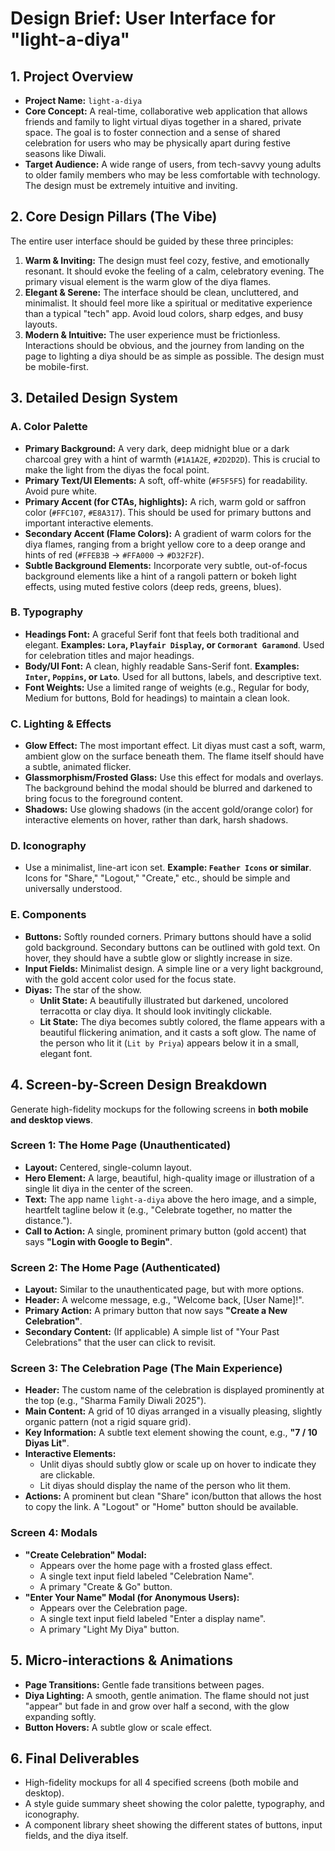 # Design Brief: User Interface for "light-a-diya"

## 1. Project Overview

*   **Project Name:** `light-a-diya`
*   **Core Concept:** A real-time, collaborative web application that allows friends and family to light virtual diyas together in a shared, private space. The goal is to foster connection and a sense of shared celebration for users who may be physically apart during festive seasons like Diwali.
*   **Target Audience:** A wide range of users, from tech-savvy young adults to older family members who may be less comfortable with technology. The design must be extremely intuitive and inviting.

## 2. Core Design Pillars (The Vibe)

The entire user interface should be guided by these three principles:

1.  **Warm & Inviting:** The design must feel cozy, festive, and emotionally resonant. It should evoke the feeling of a calm, celebratory evening. The primary visual element is the warm glow of the diya flames.
2.  **Elegant & Serene:** The interface should be clean, uncluttered, and minimalist. It should feel more like a spiritual or meditative experience than a typical "tech" app. Avoid loud colors, sharp edges, and busy layouts.
3.  **Modern & Intuitive:** The user experience must be frictionless. Interactions should be obvious, and the journey from landing on the page to lighting a diya should be as simple as possible. The design must be mobile-first.

## 3. Detailed Design System

### A. Color Palette
*   **Primary Background:** A very dark, deep midnight blue or a dark charcoal grey with a hint of warmth (`#1A1A2E`, `#2D2D2D`). This is crucial to make the light from the diyas the focal point.
*   **Primary Text/UI Elements:** A soft, off-white (`#F5F5F5`) for readability. Avoid pure white.
*   **Primary Accent (for CTAs, highlights):** A rich, warm gold or saffron color (`#FFC107`, `#E8A317`). This should be used for primary buttons and important interactive elements.
*   **Secondary Accent (Flame Colors):** A gradient of warm colors for the diya flames, ranging from a bright yellow core to a deep orange and hints of red (`#FFEB3B` -> `#FFA000` -> `#D32F2F`).
*   **Subtle Background Elements:** Incorporate very subtle, out-of-focus background elements like a hint of a rangoli pattern or bokeh light effects, using muted festive colors (deep reds, greens, blues).

### B. Typography
*   **Headings Font:** A graceful Serif font that feels both traditional and elegant. **Examples: `Lora`, `Playfair Display`, or `Cormorant Garamond`**. Used for celebration titles and major headings.
*   **Body/UI Font:** A clean, highly readable Sans-Serif font. **Examples: `Inter`, `Poppins`, or `Lato`**. Used for all buttons, labels, and descriptive text.
*   **Font Weights:** Use a limited range of weights (e.g., Regular for body, Medium for buttons, Bold for headings) to maintain a clean look.

### C. Lighting & Effects
*   **Glow Effect:** The most important effect. Lit diyas must cast a soft, warm, ambient glow on the surface beneath them. The flame itself should have a subtle, animated flicker.
*   **Glassmorphism/Frosted Glass:** Use this effect for modals and overlays. The background behind the modal should be blurred and darkened to bring focus to the foreground content.
*   **Shadows:** Use glowing shadows (in the accent gold/orange color) for interactive elements on hover, rather than dark, harsh shadows.

### D. Iconography
*   Use a minimalist, line-art icon set. **Example: `Feather Icons` or similar**. Icons for "Share," "Logout," "Create," etc., should be simple and universally understood.

### E. Components
*   **Buttons:** Softly rounded corners. Primary buttons should have a solid gold background. Secondary buttons can be outlined with gold text. On hover, they should have a subtle glow or slightly increase in size.
*   **Input Fields:** Minimalist design. A simple line or a very light background, with the gold accent color used for the focus state.
*   **Diyas:** The star of the show.
    *   **Unlit State:** A beautifully illustrated but darkened, uncolored terracotta or clay diya. It should look invitingly clickable.
    *   **Lit State:** The diya becomes subtly colored, the flame appears with a beautiful flickering animation, and it casts a soft glow. The name of the person who lit it (`Lit by Priya`) appears below it in a small, elegant font.

## 4. Screen-by-Screen Design Breakdown

Generate high-fidelity mockups for the following screens in **both mobile and desktop views**.

### Screen 1: The Home Page (Unauthenticated)
*   **Layout:** Centered, single-column layout.
*   **Hero Element:** A large, beautiful, high-quality image or illustration of a single lit diya in the center of the screen.
*   **Text:** The app name `light-a-diya` above the hero image, and a simple, heartfelt tagline below it (e.g., "Celebrate together, no matter the distance.").
*   **Call to Action:** A single, prominent primary button (gold accent) that says **"Login with Google to Begin"**.

### Screen 2: The Home Page (Authenticated)
*   **Layout:** Similar to the unauthenticated page, but with more options.
*   **Header:** A welcome message, e.g., "Welcome back, [User Name]!".
*   **Primary Action:** A primary button that now says **"Create a New Celebration"**.
*   **Secondary Content:** (If applicable) A simple list of "Your Past Celebrations" that the user can click to revisit.

### Screen 3: The Celebration Page (The Main Experience)
*   **Header:** The custom name of the celebration is displayed prominently at the top (e.g., "Sharma Family Diwali 2025").
*   **Main Content:** A grid of 10 diyas arranged in a visually pleasing, slightly organic pattern (not a rigid square grid).
*   **Key Information:** A subtle text element showing the count, e.g., **"7 / 10 Diyas Lit"**.
*   **Interactive Elements:**
    *   Unlit diyas should subtly glow or scale up on hover to indicate they are clickable.
    *   Lit diyas should display the name of the person who lit them.
*   **Actions:** A prominent but clean "Share" icon/button that allows the host to copy the link. A "Logout" or "Home" button should be available.

### Screen 4: Modals
*   **"Create Celebration" Modal:**
    *   Appears over the home page with a frosted glass effect.
    *   A single text input field labeled "Celebration Name".
    *   A primary "Create & Go" button.
*   **"Enter Your Name" Modal (for Anonymous Users):**
    *   Appears over the Celebration page.
    *   A single text input field labeled "Enter a display name".
    *   A primary "Light My Diya" button.

## 5. Micro-interactions & Animations
*   **Page Transitions:** Gentle fade transitions between pages.
*   **Diya Lighting:** A smooth, gentle animation. The flame should not just "appear" but fade in and grow over half a second, with the glow expanding softly.
*   **Button Hovers:** A subtle glow or scale effect.

## 6. Final Deliverables
*   High-fidelity mockups for all 4 specified screens (both mobile and desktop).
*   A style guide summary sheet showing the color palette, typography, and iconography.
*   A component library sheet showing the different states of buttons, input fields, and the diya itself.
